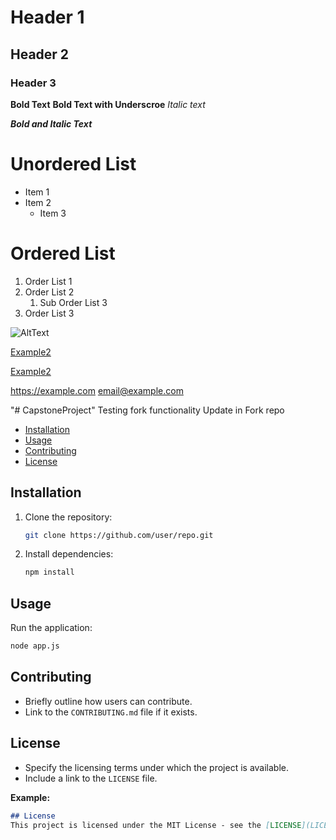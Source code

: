 # Header 1
## Header 2
### Header 3

[^1]: This is the first footnote content.
[^2]: This is the second footnote content.
[^3]: This is the third footnote content.




**Bold Text**
__Bold Text with Underscroe__
_Italic text_

***Bold and Italic Text***

# Unordered List
+ Item 1
+ Item 2
   + Item 3
 
# Ordered List  
1. Order List 1
2. Order List 2
   1. Sub Order List 3
3. Order List 3

![AltText](https://example.com/image.jpg)


[Example2](https://example.com)

[Example2](https://example.com "Navigate to Example.com")


<https://example.com>
<email@example.com>







"# CapstoneProject" 
Testing fork functionality
Update in Fork repo

- [Installation](#installation)
- [Usage](#usage)
- [Contributing](#contributing)
- [License](#license)

## Installation
1. Clone the repository:
   ```bash
   git clone https://github.com/user/repo.git
   ```
2. Install dependencies:
   ```bash
   npm install
   ```

## Usage
  Run the application:
  ```bash
  node app.js
  ```

## Contributing
- Briefly outline how users can contribute.
- Link to the `CONTRIBUTING.md` file if it exists.

## License
- Specify the licensing terms under which the project is available.
- Include a link to the `LICENSE` file.

**Example:**
```markdown
## License
This project is licensed under the MIT License - see the [LICENSE](LICENSE) file for details.
